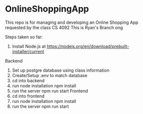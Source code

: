 # OnlineShoppingApp
This repo is for managing and developing an Online Shopping App requested by the class CS 4092
This is Ryan's Branch ong

Steps taken so far:
1. Install Node.js at https://nodejs.org/en/download/prebuilt-installer/current

Backend
1. Set up postgre database using class information
2. Create/Setup .env to match database
3. cd into backend
4. run node installation
    npm install
5. run the server
    npm run start
Frontend
1. cd into frontend
2. run node installation
    npm install
3. run the server
    npm run start
